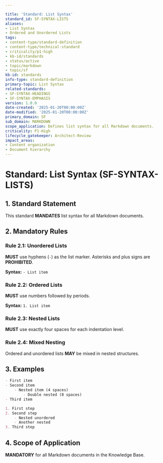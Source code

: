 ```yaml
---

title: 'Standard: List Syntax'
standard_id: SF-SYNTAX-LISTS
aliases:
- List Syntax
- Ordered and Unordered Lists
tags:
- content-type/standard-definition
- content-type/technical-standard
- criticality/p1-high
- kb-id/standards
- status/active
- topic/markdown
- topic/sf
kb-id: standards
info-type: standard-definition
primary-topic: List Syntax
related-standards:
- SF-SYNTAX-HEADINGS
- SF-SYNTAX-EMPHASIS
version: 1.0.0
date-created: '2025-01-20T00:00:00Z'
date-modified: '2025-01-20T00:00:00Z'
primary_domain: SF
sub_domain: MARKDOWN
scope_application: Defines list syntax for all Markdown documents.
criticality: P1-High
lifecycle_gatekeeper: Architect-Review
impact_areas:
- Content organization
- Document hierarchy
---
```

# Standard: List Syntax (SF-SYNTAX-LISTS)

## 1. Standard Statement

This standard **MANDATES** list syntax for all Markdown documents.

## 2. Mandatory Rules

### Rule 2.1: Unordered Lists
**MUST** use hyphens (`-`) as the list marker. Asterisks and plus signs are **PROHIBITED**.

**Syntax:** `- List item`

### Rule 2.2: Ordered Lists
**MUST** use numbers followed by periods.

**Syntax:** `1. List item`

### Rule 2.3: Nested Lists
**MUST** use exactly four spaces for each indentation level.

### Rule 2.4: Mixed Nesting
Ordered and unordered lists **MAY** be mixed in nested structures.

## 3. Examples

```markdown
- First item
- Second item
    - Nested item (4 spaces)
        - Double nested (8 spaces)
- Third item

1. First step
2. Second step
    - Nested unordered
    - Another nested
3. Third step
```

## 4. Scope of Application

**MANDATORY** for all Markdown documents in the Knowledge Base. 